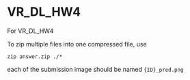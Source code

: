 # VR_DL_HW4
For VR_DL_HW4

To zip multiple files into one compressed file, use 

`zip answer.zip ./*`

each of the submission image should be named `{ID}_pred.png`
